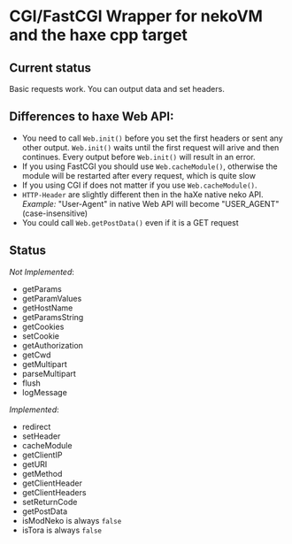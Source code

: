 CGI/FastCGI Wrapper for nekoVM and the haxe cpp target
======================================================

Current status
--------------
Basic requests work. You can output data and set headers.

Differences to haxe Web API:
----------------------------
* You need to call `Web.init()` before you set the first headers or sent any other output. `Web.init()` waits until the first request will arive and then continues. Every output before `Web.init()` will result in an error.
* If you using FastCGI you should use `Web.cacheModule()`, otherwise the module will be restarted after every request, which is quite slow
* If you using CGI if does not matter if you use `Web.cacheModule()`.
* `HTTP-Header` are slightly different then in the haXe native neko API. *Example:* "User-Agent" in native Web API will become "USER\_AGENT" (case-insensitive)
* You could call `Web.getPostData()` even if it is a GET request

Status
------

*Not Implemented*:

* getParams
* getParamValues
* getHostName
* getParamsString
* getCookies
* setCookie
* getAuthorization
* getCwd
* getMultipart
* parseMultipart
* flush
* logMessage

*Implemented*:

* redirect
* setHeader
* cacheModule
* getClientIP
* getURI
* getMethod
* getClientHeader
* getClientHeaders
* setReturnCode
* getPostData
* isModNeko is always `false`
* isTora is always `false`

